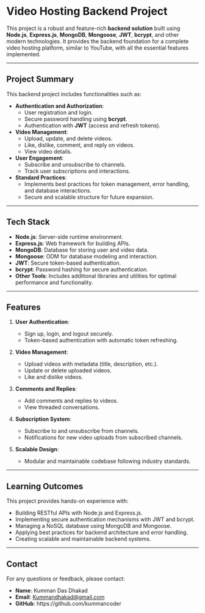 # Video Hosting Backend Project

This project is a robust and feature-rich **backend solution** built using **Node.js**, **Express.js**, **MongoDB**, **Mongoose**, **JWT**, **bcrypt**, and other modern technologies. It provides the backend foundation for a complete video hosting platform, similar to YouTube, with all the essential features implemented.

---

## Project Summary

This backend project includes functionalities such as:

- **Authentication and Authorization**:
  - User registration and login.
  - Secure password handling using **bcrypt**.
  - Authentication with **JWT** (access and refresh tokens).
- **Video Management**:
  - Upload, update, and delete videos.
  - Like, dislike, comment, and reply on videos.
  - View video details.
- **User Engagement**:
  - Subscribe and unsubscribe to channels.
  - Track user subscriptions and interactions.
- **Standard Practices**:
  - Implements best practices for token management, error handling, and database interactions.
  - Secure and scalable structure for future expansion.

---

## Tech Stack

- **Node.js**: Server-side runtime environment.
- **Express.js**: Web framework for building APIs.
- **MongoDB**: Database for storing user and video data.
- **Mongoose**: ODM for database modeling and interaction.
- **JWT**: Secure token-based authentication.
- **bcrypt**: Password hashing for secure authentication.
- **Other Tools**: Includes additional libraries and utilities for optimal performance and functionality.

---

## Features

1. **User Authentication**:

   - Sign up, login, and logout securely.
   - Token-based authentication with automatic token refreshing.

2. **Video Management**:

   - Upload videos with metadata (title, description, etc.).
   - Update or delete uploaded videos.
   - Like and dislike videos.

3. **Comments and Replies**:

   - Add comments and replies to videos.
   - View threaded conversations.

4. **Subscription System**:

   - Subscribe to and unsubscribe from channels.
   - Notifications for new video uploads from subscribed channels.

5. **Scalable Design**:

   - Modular and maintainable codebase following industry standards.

---

## Learning Outcomes

This project provides hands-on experience with:

- Building RESTful APIs with Node.js and Express.js.
- Implementing secure authentication mechanisms with JWT and bcrypt.
- Managing a NoSQL database using MongoDB and Mongoose.
- Applying best practices for backend architecture and error handling.
- Creating scalable and maintainable backend systems.

---

## Contact

For any questions or feedback, please contact:

- **Name**: Kumman Das Dhakad
- **Email**: [Kummandhakad@gmail.com](mailto\:Kummandhakad@gmail.com) 
- **GitHub**: https\://github.com/kummancoder

